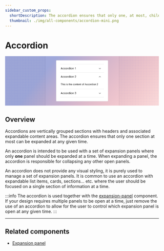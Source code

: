 ```yaml
---
sidebar_custom_props:
  shortDescription: The accordion ensures that only one, at most, child expansion panel is open at a given time.
  thumbnail: ./img/all-components/accordion-mini.png
---
```


# Accordion

<ComponentVisual storybookUrl="https://forge.tylerdev.io/main/?path=/docs/components-accordion--docs">

![](./images/accordion.png)

</ComponentVisual>

## Overview

Accordions are vertically grouped sections with headers and associated expandable content areas. The accordion ensures that only one section at most can be expanded at any given time.

An accordion is intended to be used with a set of expansion panels where only **one** panel should be
expanded at a time. When expanding a panel, the accordion is responsible for collapsing any other open
panels.

An accordion does not provide any visual styling, it is purely used to manage a set of expansion panels.
It is common to use an accordion with expandable list items, cards, sections... etc. where the user should
be focused on a single section of information at a time.

:::info
The accordion is used together with the [expansion-panel](/components/page/expansion-panel) component.
If your design requires multiple panels to be open at a time, just remove the use of an accordion to allow
for the user to control which expansion panel is open at any given time.
:::

---

## Related components

- [Expansion panel](/components/page/expansion-panel)

